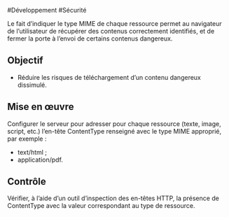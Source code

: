 
#Développement #Sécurité

Le fait d’indiquer le type MIME de chaque ressource permet au navigateur de l’utilisateur de récupérer des contenus correctement identifiés, et de fermer la porte à l’envoi de certains contenus dangereux.


## Objectif

* Réduire les risques de téléchargement d’un contenu dangereux dissimulé.

## Mise en œuvre

Configurer le serveur pour adresser pour chaque ressource (texte, image, script, etc.) l’en-tête ContentType renseigné avec le type MIME approprié, par exemple :

* text/html ;
* application/pdf.

## Contrôle

Vérifier, à l’aide d’un outil d’inspection des en-têtes HTTP, la présence de ContentType avec la valeur correspondant au type de ressource.

